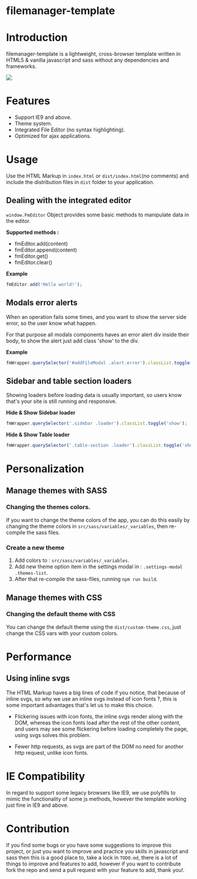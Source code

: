 # filemanager-template

# Introduction

filemanager-template is a lightweight, cross-browser template written in HTML5 & vanilla javascript and sass without any dependencies and frameworks. 

![](https://user-images.githubusercontent.com/49124992/87870746-ec072e80-c9a2-11ea-8bd1-480d1050bee8.gif)

# Features 

* Support IE9 and above.
* Theme system.
* Integrated File Editor (no syntax highlighting).
* Optimized for ajax applications.

# Usage

Use the HTML Markup in `index.html` or `dist/index.html`(no comments) and include the distribution files in `dist` folder to your application.

## Dealing with the integrated editor 

`window.FmEditor` Object provides some basic methods to manipulate data in the editor.

**Supported methods :**

* fmEditor.add(content)
* fmEditor.append(content)
* fmEditor.get()
* fmEditor.clear()

**Example**

```js
fmEditor.add('Hello world!');
```

## Modals error alerts

When an operation fails some times, and you want to show the server side error, so the user know what happen.

For that purpose all modals components haves an error alert div inside their body, to show the alert just add class 'show' to the div.

**Example**

```js
fmWrapper.querySelector('#addFileModal .alert.error').classList.toggle('show');
```

## Sidebar and table section loaders

Showing loaders before loading data is usually important, so users know that's your site is still running and responsive.

**Hide & Show Sidebar loader**

```js
fmWrapper.querySelector('.sidebar .loader').classList.toggle('show');
```

**Hide & Show Table loader**

```js
fmWrapper.querySelector('.table-section .loader').classList.toggle('show');
```

# Personalization

## Manage themes with SASS

### Changing the themes colors.

If you want to change the theme colors of the app, you can do this easily by changing the theme colors in `src/sass/variables/_variables`, then re-compile the sass files. 

### Create a new theme

1. Add colors to : `src/sass/variables/_variables`.
2. Add new theme option item in the settings modal in : `.settings-modal .themes-list`.
3. After that re-compile the sass-files, running `npm run build`.

## Manage themes with CSS

### Changing the default theme with CSS

You can change the default theme using the `dist/custom-theme.css`, just change the CSS vars with your custom colors.

# Performance

## Using inline svgs

The HTML Markup haves a big lines of code if you notice, that because of inline svgs, so why we use an inline svgs instead of icon fonts ?, this is some important advantages that's let us to make this choice.

* Flickering issues with icon fonts, the inline svgs render along with the DOM, whereas the icon fonts load after the rest of the other content, and users may see some flickering before loading completely the page, using svgs solves this problem.

* Fewer http requests, as svgs are part of the DOM no need for another http request, unlike icon fonts.

# IE Compatibility

In regard to support some legacy browsers like IE9, we use polyfills to mimic the functionality of some js methods, however the template working just fine in IE9 and above. 

# Contribution

If you find some bugs or you have some suggestions to improve this project, or just you want to improve and practice you skills in javascript and sass then this is a good place to, take a lock in `TODO.md`, there is a lot of things to improve and features to add, however if you want to contribute fork the repo and send a pull request with your feature to add, thank you!.